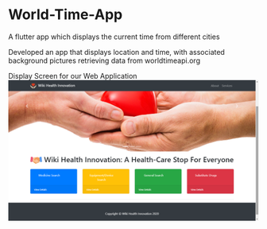 # World-Time-App
A flutter app which displays the current time from different cities

Developed an app that displays location and time, with associated background pictures retrieving data from worldtimeapi.org

Display Screen for our Web Application
![](https://raw.githubusercontent.com/HusainKagalwala07/WIKI-HEALTH-INNOVATION-SE-PROJECT/master/img/ss1.png)

